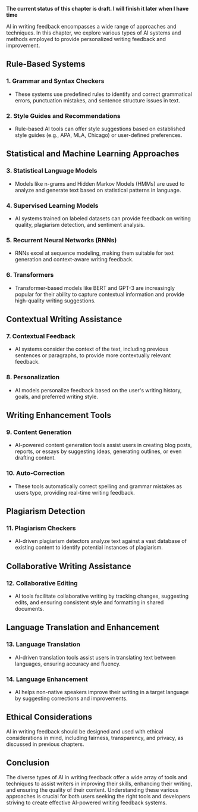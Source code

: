 **The current status of this chapter is draft. I will finish it later when I have time**

AI in writing feedback encompasses a wide range of approaches and techniques. In this chapter, we explore various types of AI systems and methods employed to provide personalized writing feedback and improvement.

Rule-Based Systems
------------------

### 1. **Grammar and Syntax Checkers**

* These systems use predefined rules to identify and correct grammatical errors, punctuation mistakes, and sentence structure issues in text.

### 2. **Style Guides and Recommendations**

* Rule-based AI tools can offer style suggestions based on established style guides (e.g., APA, MLA, Chicago) or user-defined preferences.

Statistical and Machine Learning Approaches
-------------------------------------------

### 3. **Statistical Language Models**

* Models like n-grams and Hidden Markov Models (HMMs) are used to analyze and generate text based on statistical patterns in language.

### 4. **Supervised Learning Models**

* AI systems trained on labeled datasets can provide feedback on writing quality, plagiarism detection, and sentiment analysis.

### 5. **Recurrent Neural Networks (RNNs)**

* RNNs excel at sequence modeling, making them suitable for text generation and context-aware writing feedback.

### 6. **Transformers**

* Transformer-based models like BERT and GPT-3 are increasingly popular for their ability to capture contextual information and provide high-quality writing suggestions.

Contextual Writing Assistance
-----------------------------

### 7. **Contextual Feedback**

* AI systems consider the context of the text, including previous sentences or paragraphs, to provide more contextually relevant feedback.

### 8. **Personalization**

* AI models personalize feedback based on the user's writing history, goals, and preferred writing style.

Writing Enhancement Tools
-------------------------

### 9. **Content Generation**

* AI-powered content generation tools assist users in creating blog posts, reports, or essays by suggesting ideas, generating outlines, or even drafting content.

### 10. **Auto-Correction**

* These tools automatically correct spelling and grammar mistakes as users type, providing real-time writing feedback.

Plagiarism Detection
--------------------

### 11. **Plagiarism Checkers**

* AI-driven plagiarism detectors analyze text against a vast database of existing content to identify potential instances of plagiarism.

Collaborative Writing Assistance
--------------------------------

### 12. **Collaborative Editing**

* AI tools facilitate collaborative writing by tracking changes, suggesting edits, and ensuring consistent style and formatting in shared documents.

Language Translation and Enhancement
------------------------------------

### 13. **Language Translation**

* AI-driven translation tools assist users in translating text between languages, ensuring accuracy and fluency.

### 14. **Language Enhancement**

* AI helps non-native speakers improve their writing in a target language by suggesting corrections and improvements.

Ethical Considerations
----------------------

AI in writing feedback should be designed and used with ethical considerations in mind, including fairness, transparency, and privacy, as discussed in previous chapters.

Conclusion
----------

The diverse types of AI in writing feedback offer a wide array of tools and techniques to assist writers in improving their skills, enhancing their writing, and ensuring the quality of their content. Understanding these various approaches is crucial for both users seeking the right tools and developers striving to create effective AI-powered writing feedback systems.
